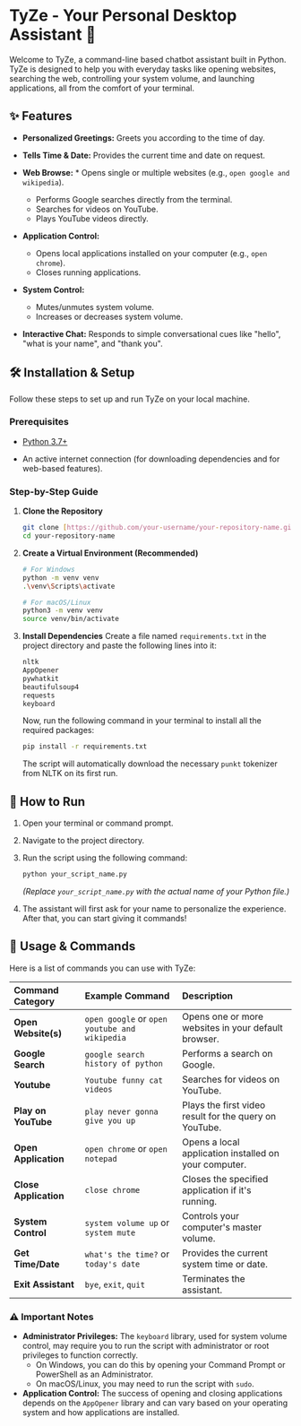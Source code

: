 
# TyZe - Your Personal Desktop Assistant 🤖

Welcome to TyZe, a command-line based chatbot assistant built in Python. TyZe is designed to help you with everyday tasks like opening websites, searching the web, controlling your system volume, and launching applications, all from the comfort of your terminal.

## ✨ Features

* **Personalized Greetings:** Greets you according to the time of day.

* **Tells Time & Date:** Provides the current time and date on request.

* **Web Browse:** * Opens single or multiple websites (e.g., `open google and wikipedia`).
    * Performs Google searches directly from the terminal.
    * Searches for videos on YouTube.
    * Plays YouTube videos directly.

* **Application Control:**
    * Opens local applications installed on your computer (e.g., `open chrome`).
    * Closes running applications.

* **System Control:**
    * Mutes/unmutes system volume.
    * Increases or decreases system volume.

* **Interactive Chat:** Responds to simple conversational cues like "hello", "what is your name", and "thank you".

## 🛠️ Installation & Setup

Follow these steps to set up and run TyZe on your local machine.

### Prerequisites

* [Python 3.7+](https://www.python.org/downloads/)

* An active internet connection (for downloading dependencies and for web-based features).

### Step-by-Step Guide

1.  **Clone the Repository**
    ```sh
    git clone [https://github.com/your-username/your-repository-name.git](https://github.com/your-username/your-repository-name.git)
    cd your-repository-name
    ```

2.  **Create a Virtual Environment (Recommended)**
    ```sh
    # For Windows
    python -m venv venv
    .\venv\Scripts\activate

    # For macOS/Linux
    python3 -m venv venv
    source venv/bin/activate
    ```

3.  **Install Dependencies**
    Create a file named `requirements.txt` in the project directory and paste the following lines into it:
    ```txt
    nltk
    AppOpener
    pywhatkit
    beautifulsoup4
    requests
    keyboard
    ```
    Now, run the following command in your terminal to install all the required packages:
    ```sh
    pip install -r requirements.txt
    ```
    The script will automatically download the necessary `punkt` tokenizer from NLTK on its first run.

## 🚀 How to Run

1.  Open your terminal or command prompt.
2.  Navigate to the project directory.
3.  Run the script using the following command:
    ```sh
    python your_script_name.py
    ```
    *(Replace `your_script_name.py` with the actual name of your Python file.)*

4.  The assistant will first ask for your name to personalize the experience. After that, you can start giving it commands!

## 📝 Usage & Commands

Here is a list of commands you can use with TyZe:

| Command Category      | Example Command                               | Description                                                 |
| :-------------------- | :-------------------------------------------- | :---------------------------------------------------------- |
| **Open Website(s)** | `open google` or `open youtube and wikipedia` | Opens one or more websites in your default browser.         |
| **Google Search** | `google search history of python`             | Performs a search on Google.                                |
| **Youtube** | `Youtube funny cat videos`             | Searches for videos on YouTube.                             |
| **Play on YouTube** | `play never gonna give you up`                | Plays the first video result for the query on YouTube.      |
| **Open Application** | `open chrome` or `open notepad`               | Opens a local application installed on your computer.       |
| **Close Application** | `close chrome`                                | Closes the specified application if it's running.           |
| **System Control** | `system volume up` or `system mute`           | Controls your computer's master volume.                     |
| **Get Time/Date** | `what's the time?` or `today's date`          | Provides the current system time or date.                   |
| **Exit Assistant** | `bye`, `exit`, `quit`                         | Terminates the assistant.                                   |

### ⚠️ Important Notes

* **Administrator Privileges:** The `keyboard` library, used for system volume control, may require you to run the script with administrator or root privileges to function correctly.
    * On Windows, you can do this by opening your Command Prompt or PowerShell as an Administrator.
    * On macOS/Linux, you may need to run the script with `sudo`.
* **Application Control:** The success of opening and closing applications depends on the `AppOpener` library and can vary based on your operating system and how applications are installed.
